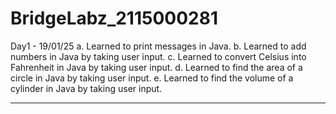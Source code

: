 # BridgeLabz_2115000281
Day1 - 19/01/25
a. Learned to print messages in Java.
b. Learned to add numbers in Java by taking user input.
c. Learned to convert Celsius into Fahrenheit in Java by taking user input.
d. Learned to find the area of a circle in Java by taking user input.
e. Learned to find the volume of a cylinder in Java by taking user input.

-----------------------------------------------------------------------------------------------------------------------
